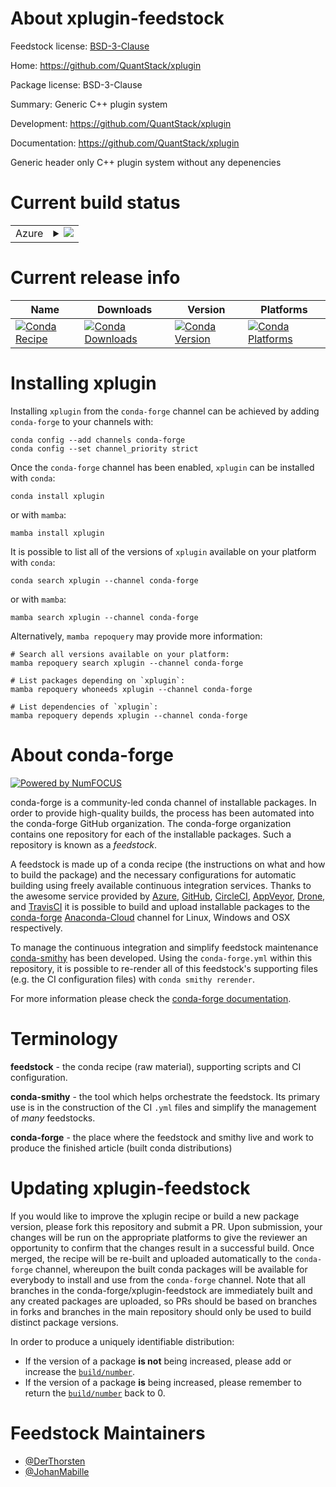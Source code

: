 About xplugin-feedstock
=======================

Feedstock license: [BSD-3-Clause](https://github.com/conda-forge/xplugin-feedstock/blob/main/LICENSE.txt)

Home: https://github.com/QuantStack/xplugin

Package license: BSD-3-Clause

Summary: Generic C++ plugin system

Development: https://github.com/QuantStack/xplugin

Documentation: https://github.com/QuantStack/xplugin

Generic header only C++ plugin system without any depenencies

Current build status
====================


<table>
    
  <tr>
    <td>Azure</td>
    <td>
      <details>
        <summary>
          <a href="https://dev.azure.com/conda-forge/feedstock-builds/_build/latest?definitionId=19976&branchName=main">
            <img src="https://dev.azure.com/conda-forge/feedstock-builds/_apis/build/status/xplugin-feedstock?branchName=main">
          </a>
        </summary>
        <table>
          <thead><tr><th>Variant</th><th>Status</th></tr></thead>
          <tbody><tr>
              <td>linux_64</td>
              <td>
                <a href="https://dev.azure.com/conda-forge/feedstock-builds/_build/latest?definitionId=19976&branchName=main">
                  <img src="https://dev.azure.com/conda-forge/feedstock-builds/_apis/build/status/xplugin-feedstock?branchName=main&jobName=linux&configuration=linux%20linux_64_" alt="variant">
                </a>
              </td>
            </tr><tr>
              <td>osx_64</td>
              <td>
                <a href="https://dev.azure.com/conda-forge/feedstock-builds/_build/latest?definitionId=19976&branchName=main">
                  <img src="https://dev.azure.com/conda-forge/feedstock-builds/_apis/build/status/xplugin-feedstock?branchName=main&jobName=osx&configuration=osx%20osx_64_" alt="variant">
                </a>
              </td>
            </tr><tr>
              <td>osx_arm64</td>
              <td>
                <a href="https://dev.azure.com/conda-forge/feedstock-builds/_build/latest?definitionId=19976&branchName=main">
                  <img src="https://dev.azure.com/conda-forge/feedstock-builds/_apis/build/status/xplugin-feedstock?branchName=main&jobName=osx&configuration=osx%20osx_arm64_" alt="variant">
                </a>
              </td>
            </tr><tr>
              <td>win_64</td>
              <td>
                <a href="https://dev.azure.com/conda-forge/feedstock-builds/_build/latest?definitionId=19976&branchName=main">
                  <img src="https://dev.azure.com/conda-forge/feedstock-builds/_apis/build/status/xplugin-feedstock?branchName=main&jobName=win&configuration=win%20win_64_" alt="variant">
                </a>
              </td>
            </tr>
          </tbody>
        </table>
      </details>
    </td>
  </tr>
</table>

Current release info
====================

| Name | Downloads | Version | Platforms |
| --- | --- | --- | --- |
| [![Conda Recipe](https://img.shields.io/badge/recipe-xplugin-green.svg)](https://anaconda.org/conda-forge/xplugin) | [![Conda Downloads](https://img.shields.io/conda/dn/conda-forge/xplugin.svg)](https://anaconda.org/conda-forge/xplugin) | [![Conda Version](https://img.shields.io/conda/vn/conda-forge/xplugin.svg)](https://anaconda.org/conda-forge/xplugin) | [![Conda Platforms](https://img.shields.io/conda/pn/conda-forge/xplugin.svg)](https://anaconda.org/conda-forge/xplugin) |

Installing xplugin
==================

Installing `xplugin` from the `conda-forge` channel can be achieved by adding `conda-forge` to your channels with:

```
conda config --add channels conda-forge
conda config --set channel_priority strict
```

Once the `conda-forge` channel has been enabled, `xplugin` can be installed with `conda`:

```
conda install xplugin
```

or with `mamba`:

```
mamba install xplugin
```

It is possible to list all of the versions of `xplugin` available on your platform with `conda`:

```
conda search xplugin --channel conda-forge
```

or with `mamba`:

```
mamba search xplugin --channel conda-forge
```

Alternatively, `mamba repoquery` may provide more information:

```
# Search all versions available on your platform:
mamba repoquery search xplugin --channel conda-forge

# List packages depending on `xplugin`:
mamba repoquery whoneeds xplugin --channel conda-forge

# List dependencies of `xplugin`:
mamba repoquery depends xplugin --channel conda-forge
```


About conda-forge
=================

[![Powered by
NumFOCUS](https://img.shields.io/badge/powered%20by-NumFOCUS-orange.svg?style=flat&colorA=E1523D&colorB=007D8A)](https://numfocus.org)

conda-forge is a community-led conda channel of installable packages.
In order to provide high-quality builds, the process has been automated into the
conda-forge GitHub organization. The conda-forge organization contains one repository
for each of the installable packages. Such a repository is known as a *feedstock*.

A feedstock is made up of a conda recipe (the instructions on what and how to build
the package) and the necessary configurations for automatic building using freely
available continuous integration services. Thanks to the awesome service provided by
[Azure](https://azure.microsoft.com/en-us/services/devops/), [GitHub](https://github.com/),
[CircleCI](https://circleci.com/), [AppVeyor](https://www.appveyor.com/),
[Drone](https://cloud.drone.io/welcome), and [TravisCI](https://travis-ci.com/)
it is possible to build and upload installable packages to the
[conda-forge](https://anaconda.org/conda-forge) [Anaconda-Cloud](https://anaconda.org/)
channel for Linux, Windows and OSX respectively.

To manage the continuous integration and simplify feedstock maintenance
[conda-smithy](https://github.com/conda-forge/conda-smithy) has been developed.
Using the ``conda-forge.yml`` within this repository, it is possible to re-render all of
this feedstock's supporting files (e.g. the CI configuration files) with ``conda smithy rerender``.

For more information please check the [conda-forge documentation](https://conda-forge.org/docs/).

Terminology
===========

**feedstock** - the conda recipe (raw material), supporting scripts and CI configuration.

**conda-smithy** - the tool which helps orchestrate the feedstock.
                   Its primary use is in the construction of the CI ``.yml`` files
                   and simplify the management of *many* feedstocks.

**conda-forge** - the place where the feedstock and smithy live and work to
                  produce the finished article (built conda distributions)


Updating xplugin-feedstock
==========================

If you would like to improve the xplugin recipe or build a new
package version, please fork this repository and submit a PR. Upon submission,
your changes will be run on the appropriate platforms to give the reviewer an
opportunity to confirm that the changes result in a successful build. Once
merged, the recipe will be re-built and uploaded automatically to the
`conda-forge` channel, whereupon the built conda packages will be available for
everybody to install and use from the `conda-forge` channel.
Note that all branches in the conda-forge/xplugin-feedstock are
immediately built and any created packages are uploaded, so PRs should be based
on branches in forks and branches in the main repository should only be used to
build distinct package versions.

In order to produce a uniquely identifiable distribution:
 * If the version of a package **is not** being increased, please add or increase
   the [``build/number``](https://docs.conda.io/projects/conda-build/en/latest/resources/define-metadata.html#build-number-and-string).
 * If the version of a package **is** being increased, please remember to return
   the [``build/number``](https://docs.conda.io/projects/conda-build/en/latest/resources/define-metadata.html#build-number-and-string)
   back to 0.

Feedstock Maintainers
=====================

* [@DerThorsten](https://github.com/DerThorsten/)
* [@JohanMabille](https://github.com/JohanMabille/)

